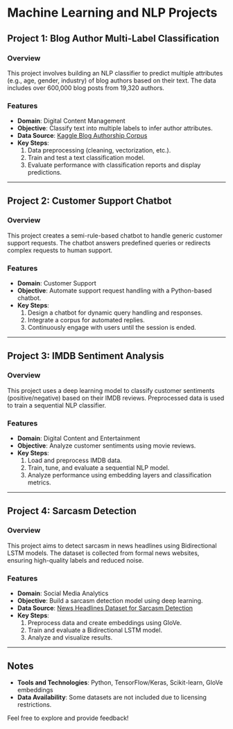 # Machine Learning and NLP Projects

## Project 1: Blog Author Multi-Label Classification

### Overview
This project involves building an NLP classifier to predict multiple attributes (e.g., age, gender, industry) of blog authors based on their text. The data includes over 600,000 blog posts from 19,320 authors.

### Features
- **Domain**: Digital Content Management
- **Objective**: Classify text into multiple labels to infer author attributes.
- **Data Source**: [Kaggle Blog Authorship Corpus](https://www.kaggle.com/rtatman/blog-authorship-corpus)
- **Key Steps**:
  1. Data preprocessing (cleaning, vectorization, etc.).
  2. Train and test a text classification model.
  3. Evaluate performance with classification reports and display predictions.

---

## Project 2: Customer Support Chatbot

### Overview
This project creates a semi-rule-based chatbot to handle generic customer support requests. The chatbot answers predefined queries or redirects complex requests to human support.

### Features
- **Domain**: Customer Support
- **Objective**: Automate support request handling with a Python-based chatbot.
- **Key Steps**:
  1. Design a chatbot for dynamic query handling and responses.
  2. Integrate a corpus for automated replies.
  3. Continuously engage with users until the session is ended.

---

## Project 3: IMDB Sentiment Analysis

### Overview
This project uses a deep learning model to classify customer sentiments (positive/negative) based on their IMDB reviews. Preprocessed data is used to train a sequential NLP classifier.

### Features
- **Domain**: Digital Content and Entertainment
- **Objective**: Analyze customer sentiments using movie reviews.
- **Key Steps**:
  1. Load and preprocess IMDB data.
  2. Train, tune, and evaluate a sequential NLP model.
  3. Analyze performance using embedding layers and classification metrics.

---

## Project 4: Sarcasm Detection

### Overview
This project aims to detect sarcasm in news headlines using Bidirectional LSTM models. The dataset is collected from formal news websites, ensuring high-quality labels and reduced noise.

### Features
- **Domain**: Social Media Analytics
- **Objective**: Build a sarcasm detection model using deep learning.
- **Data Source**: [News Headlines Dataset for Sarcasm Detection](https://github.com/rishabhmisra/News-Headlines-Dataset-For-Sarcasm-Detection)
- **Key Steps**:
  1. Preprocess data and create embeddings using GloVe.
  2. Train and evaluate a Bidirectional LSTM model.
  3. Analyze and visualize results.

---

## Notes
- **Tools and Technologies**: Python, TensorFlow/Keras, Scikit-learn, GloVe embeddings
- **Data Availability**: Some datasets are not included due to licensing restrictions.

Feel free to explore and provide feedback!
